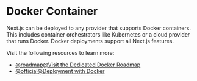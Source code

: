 # Docker Container

Next.js can be deployed to any provider that supports Docker containers. This includes container orchestrators like Kubernetes or a cloud provider that runs Docker. Docker deployments support all Next.js features.

Visit the following resources to learn more:

- [@roadmap@Visit the Dedicated Docker Roadmap](https://roadmap.sh/docker)
- [@official@Deployment with Docker](https://nextjs.org/docs/app/getting-started/deploying#nodejs-server)
